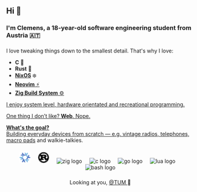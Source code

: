 <h2 align="left">Hi 👋</h2>
<h3 align="left">I'm Clemens, a 18-year-old software engineering student from Austria 🇦🇹</h3>

###

<p>
  I love tweaking things down to the smallest detail. That's why I love:
  <ul>
    <li><strong>C</strong> 👀</li>
    <li><strong>Rust</strong> 🦀</li>
    <li><strong><a href="https://github.com/Flokkq/nixos.git">NixOS</a></strong> ❄️</li>
    <li><strong><a href="https://github.com/Flokkq?tab=repositories&q=.nvim&type=&language=lua&sort=stargazers">Neovim</strong> ⚡</li>
    <li><strong>Zig Build System</strong> ⚙️</li>
  </ul>
  I enjoy system level, hardware orientated and recreational programming.
</p>

<p>
  One thing I don’t like? <strong>Web</strong>. Nope.
</p>

<p>
  <strong>What's the goal?</strong>
  <br>
  Building everyday devices from scratch — e.g. vintage radios, telephones, <a href="https://github.com/Flokkq/taqp">macro pads</a>  and walkie-talkies.
</p>

###

<div align="center">
  <img src="https://github.com/devicons/devicon/blob/v2.16.0/icons/nixos/nixos-original.svg" height="30" alt="nixos logo"  />
  <img width="12" />
  <img src="https://github.com/devicons/devicon/blob/v2.16.0/icons/rust/rust-original.svg" height="30" alt="rust logo"  />
  <img width="12" />
  <img src="https://cdn.jsdelivr.net/gh/devicons/devicon/icons/zig/zig-original.svg" height="30" alt="zig logo"  />
  <img width="12" />
  <img src="https://cdn.jsdelivr.net/gh/devicons/devicon/icons/c/c-original.svg" height="30" alt="c logo"  />
  <img width="12" />
  <img src="https://cdn.jsdelivr.net/gh/devicons/devicon/icons/go/go-original.svg" height="30" alt="go logo"  />
  <img width="12" />
  <img src="https://cdn.jsdelivr.net/gh/devicons/devicon/icons/lua/lua-original.svg" height="30" alt="lua logo"  />
  <img width="12" />
  <img src="https://cdn.jsdelivr.net/gh/devicons/devicon/icons/bash/bash-original.svg" height="30" alt="bash logo"  />
</div>

###

<p align="center"> Looking at you, <a href="https://github.com/tum"> @TUM </a> 👀 </p>
